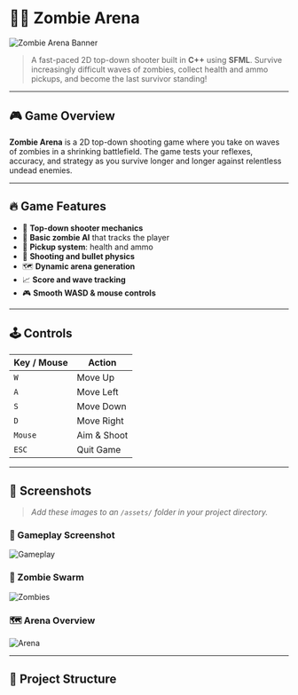 # 🧟‍♂️ Zombie Arena

![Zombie Arena Banner](assets/banner.png)

> A fast-paced 2D top-down shooter built in **C++** using **SFML**. Survive increasingly difficult waves of zombies, collect health and ammo pickups, and become the last survivor standing!

---

## 🎮 Game Overview

**Zombie Arena** is a 2D top-down shooting game where you take on waves of zombies in a shrinking battlefield. The game tests your reflexes, accuracy, and strategy as you survive longer and longer against relentless undead enemies.

---

## 🔥 Game Features

- 🎯 **Top-down shooter mechanics**
- 🧠 **Basic zombie AI** that tracks the player
- 💊 **Pickup system**: health and ammo
- 🔫 **Shooting and bullet physics**
- 🗺️ **Dynamic arena generation**
- 📈 **Score and wave tracking**
- 🎮 **Smooth WASD & mouse controls**

---

## 🕹️ Controls

| Key / Mouse | Action          |
|-------------|------------------|
| `W`         | Move Up          |
| `A`         | Move Left        |
| `S`         | Move Down        |
| `D`         | Move Right       |
| `Mouse`     | Aim & Shoot      |
| `ESC`       | Quit Game        |

---

## 📸 Screenshots

> _Add these images to an `/assets/` folder in your project directory._

### 🔫 Gameplay Screenshot
![Gameplay](assets/gameplay.png)

### 🧟 Zombie Swarm
![Zombies](assets/zombies.png)

### 🗺️ Arena Overview
![Arena](assets/arena.png)

---

## 📁 Project Structure

